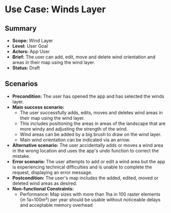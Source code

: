 # Use Case: Winds Layer

## Summary

- **Scope:** Wind Layer
- **Level:** User Goal
- **Actors:** App User
- **Brief:** The user can add, edit, move and delete wind orientation and areas in their map using the wind layer.
- **Status:** Draft

## Scenarios

- **Precondition:**
  The user has opened the app and has selected the winds layer.
- **Main success scenario:**
  - The user successfully adds, edits, moves and deletes wind areas in their map using the wind layer.
  - This includes positioning the areas in areas of the landscape that are more windy and adjusting the strength of the wind.
  - Wind areas can be added by a big brush to draw on the wind layer.
  - Main wind orientation can be indicated via an arrow.
- **Alternative scenario:**
  The user accidentally adds or moves a wind area in the wrong location and uses the app's undo function to correct the mistake.
- **Error scenario:**
  The user attempts to add or edit a wind area but the app is experiencing technical difficulties and is unable to complete the request, displaying an error message.
- **Postcondition:**
  The user's map includes the added, edited, moved or deleted wind areas as desired.
- **Non-functional Constraints:**
  - Performance: Map sizes with more than 1ha in 100 raster elements (in 1a=100m²) per year should be usable without noticeable delays and acceptable memory overhead
